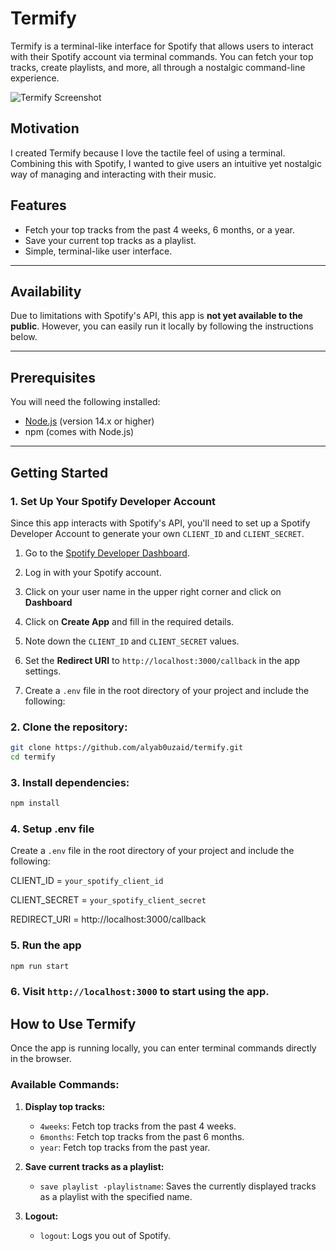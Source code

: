 # Termify

Termify is a terminal-like interface for Spotify that allows users to interact with their Spotify account via terminal commands. You can fetch your top tracks, create playlists, and more, all through a nostalgic command-line experience.

![Termify Screenshot](https://your-image-url.com)

## Motivation

I created Termify because I love the tactile feel of using a terminal. Combining this with Spotify, I wanted to give users an intuitive yet nostalgic way of managing and interacting with their music.

## Features

- Fetch your top tracks from the past 4 weeks, 6 months, or a year.
- Save your current top tracks as a playlist.
- Simple, terminal-like user interface.

---

## Availability

Due to limitations with Spotify's API, this app is **not yet available to the public**. However, you can easily run it locally by following the instructions below.

---

## Prerequisites

You will need the following installed:

- [Node.js](https://nodejs.org/) (version 14.x or higher)
- npm (comes with Node.js)

---

## Getting Started

### 1. Set Up Your Spotify Developer Account

Since this app interacts with Spotify's API, you'll need to set up a Spotify Developer Account to generate your own `CLIENT_ID` and `CLIENT_SECRET`.

1. Go to the [Spotify Developer Dashboard](https://developer.spotify.com/dashboard/).
2. Log in with your Spotify account.
3. Click on your user name in the upper right corner and click on **Dashboard**
4. Click on **Create App** and fill in the required details.
4. Note down the `CLIENT_ID` and `CLIENT_SECRET` values.

5. Set the **Redirect URI** to `http://localhost:3000/callback` in the app settings.
6. Create a `.env` file in the root directory of your project and include the following:


### 2. Clone the repository:

```bash
git clone https://github.com/alyab0uzaid/termify.git
cd termify
```

### 3. Install dependencies:

```bash
npm install
```

### 4. Setup .env file

Create a `.env` file in the root directory of your project and include the following:

CLIENT_ID = `your_spotify_client_id`

CLIENT_SECRET = `your_spotify_client_secret`

REDIRECT_URI = http://localhost:3000/callback

### 5. Run the app
```bash
npm run start
```

### 6. Visit `http://localhost:3000` to start using the app.

## How to Use Termify

Once the app is running locally, you can enter terminal commands directly in the browser.

### Available Commands:

1. **Display top tracks:**
   - `4weeks`: Fetch top tracks from the past 4 weeks.
   - `6months`: Fetch top tracks from the past 6 months.
   - `year`: Fetch top tracks from the past year.

2. **Save current tracks as a playlist:**
   - `save playlist -playlistname`: Saves the currently displayed tracks as a playlist with the specified name.

3. **Logout:**
   - `logout`: Logs you out of Spotify.


